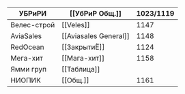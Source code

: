 
| УБРиРИ      | [[УбРиР Общ.]]        | 1023/1119 |
| ----------- | --------------------- | --------- |
| Велес-строй | [[Veles]]             | 1147      |
| AviaSales   | [[Aviasales General]] | 1148      |
| RedOcean    | [[ЗакрытиЁ]]          | 1124      |
| Мега-хит    | [[Мага-хит]]          | 1158      |
| Ямми груп   | [[Таблица]]           |           |
| НИОПИК      | [[Общ.]]              | 1161      |

